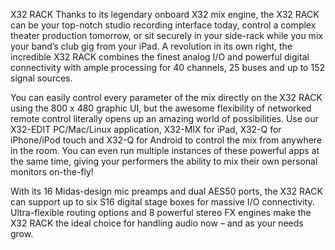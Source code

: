 X32 RACK
Thanks to its legendary onboard X32 mix engine, the X32 RACK can be your top-notch studio recording interface today, control a complex theater production tomorrow, or sit securely in your side-rack while you mix your band’s club gig from your iPad. A revolution in its own right, the incredible X32 RACK combines the finest analog I/O and powerful digital connectivity with ample processing for 40 channels, 25 buses and up to 152 signal sources.

 
You can easily control every parameter of the mix directly on the X32 RACK using the 800 x 480 graphic UI, but the awesome flexibility of networked remote control literally opens up an amazing world of possibilities. Use our X32-EDIT PC/Mac/Linux application, X32-MIX for iPad, X32-Q for iPhone/iPod touch and X32-Q for Android to control the mix from anywhere in the room. You can even run multiple instances of these powerful apps at the same time, giving your performers the ability to mix their own personal monitors on-the-fly!

 
With its 16 Midas-design mic preamps and dual AES50 ports, the X32 RACK can support up to six S16 digital stage boxes for massive I/O connectivity. Ultra-flexible routing options and 8 powerful stereo FX engines make the X32 RACK the ideal choice for handling audio now – and as your needs grow.